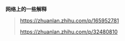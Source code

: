 **网络上的一些解释**

> https://zhuanlan.zhihu.com/p/165952781
>
> https://zhuanlan.zhihu.com/p/32480810



